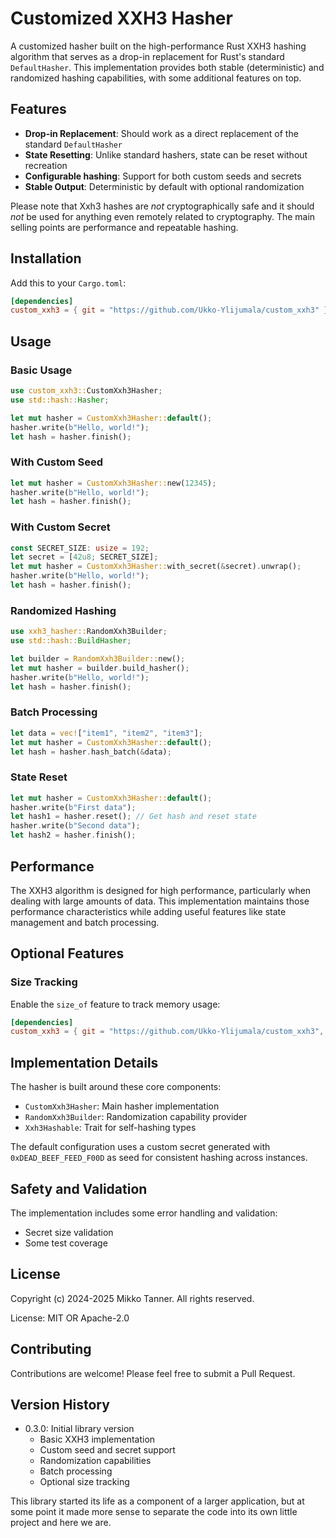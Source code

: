 # Customized XXH3 Hasher

A customized hasher built on the high-performance Rust XXH3 hashing algorithm that serves as a drop-in replacement for Rust's standard `DefaultHasher`. This implementation provides both stable (deterministic) and randomized hashing capabilities, with some additional features on top.

## Features

- **Drop-in Replacement**: Should work as a direct replacement of the standard `DefaultHasher`
- **State Resetting**: Unlike standard hashers, state can be reset without recreation
- **Configurable hashing**: Support for both custom seeds and secrets
- **Stable Output**: Deterministic by default with optional randomization

Please note that Xxh3 hashes are *not* cryptographically safe and it should *not* be used for anything
even remotely related to cryptography. The main selling points are performance and repeatable hashing.

## Installation

Add this to your `Cargo.toml`:

```toml
[dependencies]
custom_xxh3 = { git = "https://github.com/Ukko-Ylijumala/custom_xxh3" }
```

## Usage

### Basic Usage

```rust
use custom_xxh3::CustomXxh3Hasher;
use std::hash::Hasher;

let mut hasher = CustomXxh3Hasher::default();
hasher.write(b"Hello, world!");
let hash = hasher.finish();
```

### With Custom Seed

```rust
let mut hasher = CustomXxh3Hasher::new(12345);
hasher.write(b"Hello, world!");
let hash = hasher.finish();
```

### With Custom Secret

```rust
const SECRET_SIZE: usize = 192;
let secret = [42u8; SECRET_SIZE];
let mut hasher = CustomXxh3Hasher::with_secret(&secret).unwrap();
hasher.write(b"Hello, world!");
let hash = hasher.finish();
```

### Randomized Hashing

```rust
use xxh3_hasher::RandomXxh3Builder;
use std::hash::BuildHasher;

let builder = RandomXxh3Builder::new();
let mut hasher = builder.build_hasher();
hasher.write(b"Hello, world!");
let hash = hasher.finish();
```

### Batch Processing

```rust
let data = vec!["item1", "item2", "item3"];
let mut hasher = CustomXxh3Hasher::default();
let hash = hasher.hash_batch(&data);
```

### State Reset

```rust
let mut hasher = CustomXxh3Hasher::default();
hasher.write(b"First data");
let hash1 = hasher.reset(); // Get hash and reset state
hasher.write(b"Second data");
let hash2 = hasher.finish();
```

## Performance

The XXH3 algorithm is designed for high performance, particularly when dealing with large amounts of data. This implementation maintains those performance characteristics while adding useful features like state management and batch processing.

## Optional Features

### Size Tracking

Enable the `size_of` feature to track memory usage:

```toml
[dependencies]
custom_xxh3 = { git = "https://github.com/Ukko-Ylijumala/custom_xxh3", features = ["size_of"] }
```

## Implementation Details

The hasher is built around these core components:

- `CustomXxh3Hasher`: Main hasher implementation
- `RandomXxh3Builder`: Randomization capability provider
- `Xxh3Hashable`: Trait for self-hashing types

The default configuration uses a custom secret generated with `0xDEAD_BEEF_FEED_F00D` as seed for consistent hashing across instances.

## Safety and Validation

The implementation includes some error handling and validation:
- Secret size validation
- Some test coverage

## License

Copyright (c) 2024-2025 Mikko Tanner. All rights reserved.

License: MIT OR Apache-2.0

## Contributing

Contributions are welcome! Please feel free to submit a Pull Request.

## Version History

- 0.3.0: Initial library version
    - Basic XXH3 implementation
    - Custom seed and secret support
    - Randomization capabilities
    - Batch processing
    - Optional size tracking

This library started its life as a component of a larger application, but at some point it made more sense to
separate the code into its own little project and here we are.
